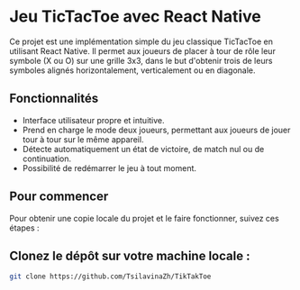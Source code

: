 # Jeu TicTacToe avec React Native

Ce projet est une implémentation simple du jeu classique TicTacToe en utilisant React Native. Il permet aux joueurs de placer à tour de rôle leur symbole (X ou O) sur une grille 3x3, dans le but d'obtenir trois de leurs symboles alignés horizontalement, verticalement ou en diagonale.

## Fonctionnalités

- Interface utilisateur propre et intuitive.
- Prend en charge le mode deux joueurs, permettant aux joueurs de jouer tour à tour sur le même appareil.
- Détecte automatiquement un état de victoire, de match nul ou de continuation.
- Possibilité de redémarrer le jeu à tout moment.

## Pour commencer

Pour obtenir une copie locale du projet et le faire fonctionner, suivez ces étapes :

## Clonez le dépôt sur votre machine locale :

```bash
git clone https://github.com/TsilavinaZh/TikTakToe
```
